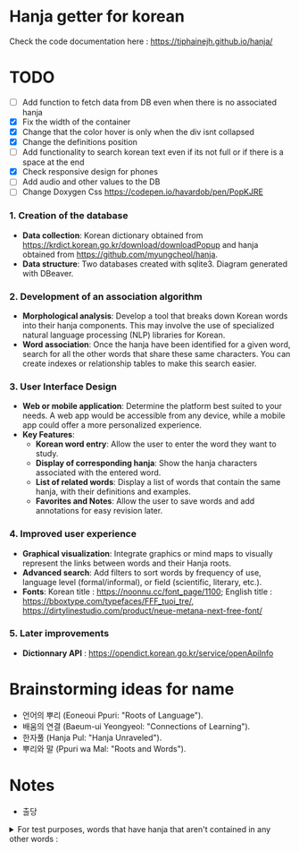 # Hanja getter for korean
Check the code documentation here : https://tiphainejh.github.io/hanja/

# TODO
- [ ] Add function to fetch data from DB even when there is no associated hanja
- [x] Fix the width of the container
- [x] Change that the color hover is only when the div isnt collapsed
- [x] Change the definitions position
- [ ] Add functionality to search korean text even if its not full or if there is a space at the end 
- [x] Check responsive design for phones 
- [ ] Add audio and other values to the DB
- [ ] Change Doxygen Css https://codepen.io/havardob/pen/PopKJRE 

### 1. **Creation of the database**

- **Data collection**: Korean dictionary obtained from https://krdict.korean.go.kr/download/downloadPopup and hanja obtained from https://github.com/myungcheol/hanja.
- **Data structure**: Two databases created with sqlite3. Diagram generated with DBeaver.

### 2. **Development of an association algorithm**

- **Morphological analysis**: Develop a tool that breaks down Korean words into their hanja components. This may involve the use of specialized natural language processing (NLP) libraries for Korean.
- **Word association**: Once the hanja have been identified for a given word, search for all the other words that share these same characters. You can create indexes or relationship tables to make this search easier.

### 3. **User Interface Design**

- **Web or mobile application**: Determine the platform best suited to your needs. A web app would be accessible from any device, while a mobile app could offer a more personalized experience.
- **Key Features**:
  - **Korean word entry**: Allow the user to enter the word they want to study.
  - **Display of corresponding hanja**: Show the hanja characters associated with the entered word.
  - **List of related words**: Display a list of words that contain the same hanja, with their definitions and examples.
  - **Favorites and Notes**: Allow the user to save words and add annotations for easy revision later.

### 4. **Improved user experience**

- **Graphical visualization**: Integrate graphics or mind maps to visually represent the links between words and their Hanja roots.
- **Advanced search**: Add filters to sort words by frequency of use, language level (formal/informal), or field (scientific, literary, etc.).
- **Fonts**: Korean title : https://noonnu.cc/font_page/1100; English title : https://bboxtype.com/typefaces/FFF_tuoi_tre/, https://dirtylinestudio.com/product/neue-metana-next-free-font/

### 5. **Later improvements**

- **Dictionnary API** : https://opendict.korean.go.kr/service/openApiInfo 

# Brainstorming ideas for name

- 언어의 뿌리 (Eoneoui Ppuri: "Roots of Language").
- 배움의 연결 (Baeum-ui Yeongyeol: "Connections of Learning").
- 한자풀 (Hanja Pul: "Hanja Unraveled").
- 뿌리와 말 (Ppuri wa Mal: "Roots and Words"). 
 
# Notes

- 출당

<details>
  <summary>For test purposes, words that have hanja that aren't contained in any other words :
  </summary>
Word: 쾌재, Hanja: 哉    
Word: 쾌청하다, Hanja: 晴
Word: 타액, Hanja: 唾    
Word: 탈구, Hanja: 臼    
Word: 태권도, Hanja: 跆  
Word: 태풍, Hanja: 颱    
Word: 토사곽란, Hanja: 癨
Word: 토사구팽, Hanja: 兔
Word: 파초, Hanja: 芭
Word: 파초, Hanja: 蕉
Word: 파충류, Hanja: 爬
Word: 판공비, Hanja: 辦
Word: 판막, Hanja: 瓣
Word: 패물, Hanja: 佩
Word: 편린, Hanja: 鱗
Word: 폄하하다, Hanja: 貶
Word: 폐백, Hanja: 帛
Word: 폐하, Hanja: 陛
Word: 폐허, Hanja: 墟
Word: 포로, Hanja: 虜
Word: 표범, Hanja: 豹
Word: 표주박, Hanja: 瓢
Word: 풍미하다, Hanja: 靡
Word: 피폭, Hanja: 曝
Word: 필, Hanja: 疋
Word: 필경, Hanja: 竟
Word: 하수구, Hanja: 溝
Word: 하자, Hanja: 瑕
Word: 하자, Hanja: 疵
Word: 학질, Hanja: 瘧
Word: 한라산, Hanja: 拏
Word: 함정, Hanja: 穽
Word: 함정, Hanja: 檻
Word: 항간, Hanja: 巷
Word: 항문, Hanja: 肛
Word: 해당화, Hanja: 棠
Word: 해태, Hanja: 獬
Word: 해태, Hanja: 豸
Word: 현란하다, Hanja: 絢
Word: 혈혈단신, Hanja: 孑
Word: 혜성, Hanja: 彗
Word: 호구, Hanja: 餬
Word: 호반, Hanja: 畔
Word: 호호백발, Hanja: 皜
Word: 혼쭐, Hanja: 쭐
Word: 홈통, Hanja: 홈
Word: 홍어, Hanja: 䱋
Word: 홍채, Hanja: 虹
Word: 홍합, Hanja: 蛤
Word: 화강암, Hanja: 崗
Word: 화기애애하다, Hanja: 靄
Word: 화류계, Hanja: 柳
Word: 화훼, Hanja: 卉
Word: 환관, Hanja: 宦
Word: 황달, Hanja: 疸
Word: 황당무계하다, Hanja: 稽
Word: 황무지, Hanja: 蕪
Word: 회충, Hanja: 蛔
Word: 회화, Hanja: 繪
Word: 횡격막, Hanja: 膈
Word: 효시, Hanja: 嚆
Word: 효시, Hanja: 矢
Word: 후각, Hanja: 嗅
Word: 후사, Hanja: 嗣
Word: 흉금, Hanja: 襟
Word: 희열, Hanja: 悅
Word: 희한하다, Hanja: 罕
Word: 희화적, Hanja: 戱
Word: 가부좌, Hanja: 跏
Word: 가부좌, Hanja: 趺
Word: 가상하다, Hanja: 嘉
Word: 간극, Hanja: 隙
Word: 간석지, Hanja: 潟
Word: 간신히, Hanja: 艱
Word: 감질나다, Hanja: 疳
Word: 갑각류, Hanja: 殼
Word: 갑갑증, Hanja: 갑
Word: 갑론을박, Hanja: 乙
Word: 갑주, Hanja: 胄
Word: 강경하다, Hanja: 勁
Word: 강보, Hanja: 襁
Word: 강시, Hanja: 僵
Word: 강시, Hanja: 殭
Word: 강태공, Hanja: 姜
Word: 개전, Hanja: 悛
Word: 거절당하다, Hanja: 絶
Word: 거치, Hanja: 据
Word: 건곤, Hanja: 坤
Word: 견갑골, Hanja: 胛
Word: 견사, Hanja: 繭
Word: 견훤, Hanja: 甄
Word: 견훤, Hanja: 萱
Word: 겸연스레, Hanja: 歉
Word: 경기도, Hanja: 畿
Word: 경륜, Hanja: 綸
Word: 경운기, Hanja: 耘
Word: 경위, Hanja: 涇
Word: 경위, Hanja: 渭
Word: 경추, Hanja: 頸
Word: 경치다, Hanja: 黥
Word: 경혈, Hanja: 穴
Word: 경희궁, Hanja: 熙
Word: 계제, Hanja: 梯
Word: 고량주, Hanja: 粱
Word: 고봉, Hanja: 捧
Word: 고혹적, Hanja: 蠱
Word: 고환, Hanja: 睾
Word: 골격, Hanja: 骼
Word: 공복, Hanja: 僕
Word: 공비, Hanja: 匪
Word: 곶, Hanja: 串
Word: 관아, Hanja: 衙
Word: 광야, Hanja: 曠
Word: 괴뢰군, Hanja: 傀
Word: 괴뢰군, Hanja: 儡
Word: 굉음, Hanja: 轟
Word: 교량, Hanja: 梁
Word: 교목, Hanja: 喬
Word: 교편, Hanja: 鞭
Word: 구가하다, Hanja: 謳
Word: 구강, Hanja: 腔
Word: 구기자, Hanja: 枸
Word: 구미호, Hanja: 狐
Word: 구절판, Hanja: 坂
Word: 구제역, Hanja: 蹄
Word: 군색하다, Hanja: 窘
Word: 궤변, Hanja: 詭
Word: 규수, Hanja: 閨
Word: 규장각, Hanja: 奎
Word: 근저, Hanja: 柢
Word: 금고형, Hanja: 錮
Word: 금괴, Hanja: 塊
Word: 금수, Hanja: 禽
Word: 급거, Hanja: 遽
Word: 급기야, Hanja: 也
Word: 긍휼, Hanja: 恤
Word: 기구하다, Hanja: 崎
Word: 기구하다, Hanja: 嶇
Word: 기근, Hanja: 饉
Word: 기라성, Hanja: 綺
Word: 기량, Hanja: 倆
Word: 기량, Hanja: 伎
Word: 기린, Hanja: 麒
Word: 기린, Hanja: 麟
Word: 기치, Hanja: 幟
Word: 나무아미타불, Hanja: 陀
Word: 나약하다, Hanja: 愞
Word: 나전 칠기, Hanja: 鈿
Word: 나졸, Hanja: 邏
Word: 낙동강, Hanja: 洛
Word: 낙타, Hanja: 駱
Word: 낙타, Hanja: 駞
Word: 난간, Hanja: 杆
Word: 난삽하다, Hanja: 澁
Word: 낭자, Hanja: 娘
Word: 노, Hanja: 櫓
Word: 노비, Hanja: 婢
Word: 노회하다, Hanja: 獪
Word: 녹록하다, Hanja: 碌
Word: 녹용, Hanja: 茸
Word: 농아, Hanja: 聾
Word: 늠름하다, Hanja: 凜
Word: 능가하다, Hanja: 駕
Word: 능선, Hanja: 稜
Word: 다마네기, Hanja: 葱
Word: 담, Hanja: 痰
Word: 담장, Hanja: 牆
Word: 대구, Hanja: 邱
Word: 대금, Hanja: 笒
Word: 대종교, Hanja: 倧
Word: 대지, Hanja: 垈
Word: 대퇴부, Hanja: 腿
Word: 대화재, Hanja:
Word: 도서, Hanja: 嶼
Word: 도정하다, Hanja: 搗
Word: 도포, Hanja: 袍
Word: 돈가스, Hanja: 豚
Word: 동백, Hanja: 栢
Word: 동서, Hanja: 壻
Word: 동체, Hanja: 胴
Word: 동통, Hanja: 疼
Word: 두견새, Hanja: 鵑
Word: 둔부, Hanja: 臀
Word: 리, Hanja: 釐
Word: 리, Hanja: 厘
Word: 마, Hanja: 碼
Word: 마구간, Hanja: 廏
Word: 마마, Hanja: 媽
Word: 망종, Hanja: 芒
Word: 매연, Hanja: 煤
Word: 면, Hanja: 麪
Word: 명석하다, Hanja: 晳
Word: 명징하다, Hanja: 澄
Word: 모과, Hanja: 瓜
Word: 목도하다, Hanja: 睹
Word: 목탁, Hanja: 鐸
Word: 몽롱하다, Hanja: 朦
Word: 몽롱하다, Hanja: 朧
Word: 무도회, Hanja: 蹈
Word: 무희, Hanja: 姬
Word: 문지방, Hanja: 枋
Word: 물론, Hanja: 勿
Word: 미륵, Hanja: 勒
Word: 미제, Hanja: 謎
Word: 밀랍, Hanja: 蠟
Word: 반석, Hanja: 磐
Word: 반창고, Hanja: 絆
Word: 발인, Hanja: 靷
Word: 발해, Hanja: 渤
Word: 방광, Hanja: 膀
Word: 방광, Hanja: 胱
Word: 방대하다, Hanja: 厖
Word: 방대하다, Hanja: 尨
Word: 방불하다, Hanja: 彿
Word: 방불하다, Hanja: 髣
Word: 방불하다, Hanja: 髴
Word: 방패, Hanja: 旁
Word: 백로, Hanja: 鷺
Word: 백태, Hanja: 苔
Word: 번째, Hanja: 째
Word: 범주, Hanja: 疇
Word: 벽두, Hanja: 劈
Word: 변발, Hanja: 辮
Word: 별안간, Hanja: 瞥
Word: 별주부전, Hanja: 鼈
Word: 병풍, Hanja: 屛
Word: 보모, Hanja: 姆
Word: 보살, Hanja: 菩
Word: 보살, Hanja: 薩
Word: 보우하다, Hanja: 佑
Word: 복채, Hanja: 卜
Word: 볼연지, Hanja: 臙
Word: 부마, Hanja: 駙
Word: 부산, Hanja: 釜
Word: 부평초, Hanja: 萍
Word: 북망산, Hanja: 邙
Word: 분위기, Hanja: 雰
Word: 비단, Hanja: 緋
Word: 비등하다, Hanja: 沸
Word: 비밀번호, Hanja: 秘
Word: 비위, Hanja: 脾
Word: 비파, Hanja: 琵
Word: 비파, Hanja: 琶
Word: 빈사, Hanja: 瀕
Word: 빈소, Hanja: 殯
Word: 빈축, Hanja: 嚬
Word: 빈축, Hanja: 蹙
Word: 빈축, Hanja: 顰
Word: 사당, Hanja: 祠
Word: 사소하다, Hanja: 些
Word: 사이비, Hanja: 而
Word: 사지, Hanja: 肢
Word: 사직, Hanja: 稷
Word: 삼고초려, Hanja: 廬
Word: 삼파전, Hanja: 巴
Word: 삽시간, Hanja: 霎
Word: 상서롭다, Hanja: 瑞
Word: 생질, Hanja: 甥
Word: 서광, Hanja: 曙
Word: 서설, Hanja: 絮
Word: 서한, Hanja: 翰
Word: 석가모니, Hanja: 尼
Word: 선박, Hanja: 舶
Word: 선비, Hanja: 妣
Word: 선영, Hanja: 塋
Word: 설탕, Hanja: 屑
Word: 섬광, Hanja: 閃
Word: 섬진강, Hanja: 蟾
Word: 성황당, Hanja: 隍
Word: 소풍, Hanja: 逍
Word: 소화전, Hanja: 栓
Word: 송골매, Hanja: 鶻
Word: 송연하다, Hanja: 竦
Word: 송편, Hanja: 편
Word: 수달, Hanja: 㺚
Word: 수전증, Hanja: 顫
Word: 수척하다, Hanja: 瘦
Word: 수포, Hanja: 疱
Word: 수효, Hanja: 爻
Word: 숙맥, Hanja: 菽
Word: 숙원, Hanja: 夙
Word: 순, Hanja: 笋
Word: 순록, Hanja: 馴
Word: 순박하다, Hanja: 淳
Word: 슬하, Hanja: 膝
Word: 시추, Hanja: 錐
Word: 식이 요법, Hanja: 餌
Word: 식혜, Hanja: 醯
Word: 신기루, Hanja: 蜃
Word: 신병, Hanja: 柄
Word: 신음, Hanja: 呻
Word: 싫증, Hanja: 싫
Word: 십계명, Hanja: 誡
Word: 십시일반, Hanja: 匙
Word: 싸전, Hanja: 廛
Word: 아령, Hanja: 鈴
Word: 아쟁, Hanja: 箏
Word: 아킬레스건, Hanja: 腱
Word: 아편, Hanja: 鴉
Word: 아홉수, Hanja: 홉
Word: 악어, Hanja: 鰐
Word: 안장, Hanja: 鞍
Word: -암, Hanja: 菴
Word: 압록강, Hanja: 鴨
Word: 압정, Hanja: 釘
Word: 애로, Hanja: 隘
Word: 액취증, Hanja: 腋
Word: 앵무새, Hanja: 鵡
Word: 양말, Hanja: 襪
Word: 양말, Hanja: 韈
Word: 양송이, Hanja: 栮
Word: 양악, Hanja: 顎
Word: 양조, Hanja: 釀
Word: 어패류, Hanja: 貝
Word: 억측, Hanja: 臆
Word: 엔, Hanja: 円
Word: 여명, Hanja: 黎
Word: 역시, Hanja: 亦
Word: 연미복, Hanja: 燕
Word: 연민, Hanja: 愍
Word: 연어, Hanja: 鰱
Word: 연필심, Hanja: 芯
Word: 영리하다, Hanja: 怜
Word: 영리하다, Hanja: 悧
Word: 영리하다, Hanja: 伶
Word: 영리하다, Hanja: 俐
Word: 영아, Hanja: 嬰
Word: 영지, Hanja: 芝
Word: 오류, Hanja: 謬
Word: 옥새, Hanja: 璽
Word: 온돌, Hanja: 堗
Word: 와사비, Hanja: 葵
Word: 와신상담, Hanja: 薪
Word: 와신상담, Hanja: 嘗
Word: 와중, Hanja: 渦
Word: 완두콩, Hanja: 豌
Word: 왕림하다, Hanja: 枉
Word: 요람, Hanja: 籃
Word: 요원하다, Hanja: 遙
Word: 요원하다, Hanja: 遼
Word: 요조숙녀, Hanja: 窈
Word: 요조숙녀, Hanja: 窕
Word: 요지경, Hanja: 瑤
Word: 요철, Hanja: 凹
Word: 요철, Hanja: 凸
Word: 요통, Hanja: 腰
Word: 욕창, Hanja: 褥
Word: 우동, Hanja: 饂
Word: 우동, Hanja: 飩
Word: 우화, Hanja: 寓
Word: 운석, Hanja: 隕
Word: 울산, Hanja: 蔚
Word: 웅담, Hanja: 熊
Word: 원둘레, Hanja: 둘
Word: 원삼, Hanja: 衫
Word: 원앙금침, Hanja: 衾
Word: 유언비어, Hanja: 蜚
Word: 유화, Hanja: 宥
Word: 윤락, Hanja: 淪
Word: 융단, Hanja: 絨
Word: 의장대, Hanja: 仗
Word: 이, Hanja: 貳
Word: 이앙기, Hanja: 秧
Word: 이율곡, Hanja: 栗
Word: 이이, Hanja: 珥
Word: 이재민, Hanja: 罹
Word: 이질, Hanja: 痢
Word: 이황, Hanja: 滉
Word: 익일, Hanja: 翌
Word: 일, Hanja: 壹
Word: 일엽편주, Hanja: 舟
Word: 일확천금, Hanja: 攫
Word: 자양분, Hanja: 滋
Word: 잔재, Hanja: 滓
Word: 잠언, Hanja: 箴
Word: 재앙, Hanja: 殃
Word: 재원, Hanja: 媛
Word: 재취, Hanja: 娶
Word: 저돌적, Hanja: 豬
Word: 전갈, Hanja: 蠍
Word: 전당포, Hanja: 舖
Word: 전대, Hanja: 纏
Word: 전몰, Hanja: 歿
Word: 전복, Hanja: 鰒
Word: 전철, Hanja: 轍
Word: 전형, Hanja: 銓
Word: 접영, Hanja: 蝶
Word: 정곡, Hanja: 鵠
Word: 정녕, Hanja: 叮
Word: 정문, Hanja: 旌
Word: 정승, Hanja: 丞
Word: 정신대, Hanja: 挺
Word: 정화, Hanja: 菁
Word: 젖병, Hanja: 젖
Word: 제후, Hanja: 侯
Word: 젬병, Hanja: 젬
Word: 조강지처, Hanja: 糟
Word: 조강지처, Hanja: 糠
Word: 조세, Hanja: 租
Word: 조예, Hanja: 詣
Word: 조짐, Hanja: 朕
Word: 조타실, Hanja: 舵
Word: 족자, Hanja: 簇
Word: 종로, Hanja: 鍾
Word: 종적, Hanja: 蹤
Word: 준마, Hanja: 駿
Word: 준수하다, Hanja: 俊
Word: 중늙은이, Hanja: 늙
Word: 즐비하다, Hanja: 櫛
Word: 지신밟기, Hanja: 밟
Word: 지척, Hanja: 咫
Word: 진즉, Hanja: 趁
Word: 진지하다, Hanja: 摯
Word: 질, Hanja: 膣
Word: 질곡, Hanja: 桎
Word: 질곡, Hanja: 梏
Word: 집요하다, Hanja: 拗
Word: 쫄면, Hanja: 쫄
Word: 차도, Hanja: 瘥
Word: 차질, Hanja: 蹉
Word: 차질, Hanja: 跌
Word: 참담하다, Hanja: 憺
Word: 참신하다, Hanja: 嶄
Word: 참호, Hanja: 塹
Word: -창, Hanja: 廠
Word: 창포, Hanja: 菖
Word: 창포, Hanja: 蒲
Word: 창해, Hanja: 滄
Word: 처량하다, Hanja: 凄
Word: 처방전, Hanja: 箋
Word: 척, Hanja: 隻
Word: 천식, Hanja: 喘
Word: 철책, Hanja: 柵
Word: 철퇴, Hanja: 槌
Word: 첩, Hanja: 貼
Word: 청국장, Hanja: 麴
Word: 청량하다, Hanja: 亮
Word: 청천벽력, Hanja: 霹
Word: 청천벽력, Hanja: 靂
Word: 초췌하다, Hanja: 憔
Word: 초췌하다, Hanja: 悴
Word: 초췌하다, Hanja: 顦
Word: 초췌하다, Hanja: 顇
Word: 최루탄, Hanja: 淚
Word: 추어탕, Hanja: 鰍
Word: 추장, Hanja: 酋
Word: 추호, Hanja: 毫
Word: 춘부장, Hanja: 椿
Word: 출당, Hanja: 黜
Word: 측간, Hanja: 廁
Word: 치루, Hanja: 瘻
Word: 치열하다, Hanja: 熾
</details>